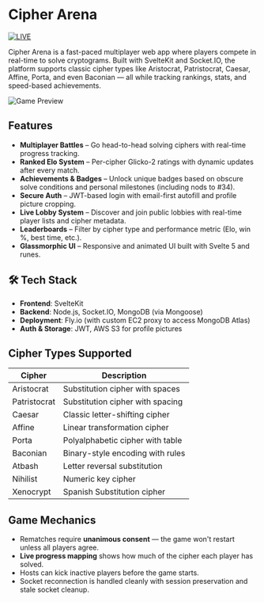 # Cipher Arena

[![LIVE](https://img.shields.io/badge/visit-live-green?style=for-the-badge&logo=vercel)](https://cipher-arena.fly.dev)

Cipher Arena is a fast-paced multiplayer web app where players compete in real-time to solve cryptograms. Built with SvelteKit and Socket.IO, the platform supports classic cipher types like Aristocrat, Patristocrat, Caesar, Affine, Porta, and even Baconian — all while tracking rankings, stats, and speed-based achievements.

![Game Preview](https://cipher-arena.fly.dev/landing-page/hero-mock.png)

## Features

- **Multiplayer Battles** – Go head-to-head solving ciphers with real-time progress tracking.
- **Ranked Elo System** – Per-cipher Glicko-2 ratings with dynamic updates after every match.
- **Achievements & Badges** – Unlock unique badges based on obscure solve conditions and personal milestones (including nods to #34).
- **Secure Auth** – JWT-based login with email-first autofill and profile picture cropping.
- **Live Lobby System** – Discover and join public lobbies with real-time player lists and cipher metadata.
- **Leaderboards** – Filter by cipher type and performance metric (Elo, win %, best time, etc.).
- **Glassmorphic UI** – Responsive and animated UI built with Svelte 5 and runes.

## 🛠 Tech Stack

- **Frontend**: SvelteKit
- **Backend**: Node.js, Socket.IO, MongoDB (via Mongoose)
- **Deployment**: Fly.io (with custom EC2 proxy to access MongoDB Atlas)
- **Auth & Storage**: JWT, AWS S3 for profile pictures

## Cipher Types Supported

| Cipher         | Description                        |
|----------------|------------------------------------|
| Aristocrat     | Substitution cipher with spaces    |
| Patristocrat   | Substitution cipher with spacing   |
| Caesar         | Classic letter-shifting cipher     |
| Affine         | Linear transformation cipher       |
| Porta          | Polyalphabetic cipher with table   |
| Baconian       | Binary-style encoding with rules   |
| Atbash         | Letter reversal substitution       |
| Nihilist       | Numeric key cipher                 |
| Xenocrypt      | Spanish Substitution cipher        |

## Game Mechanics

- Rematches require **unanimous consent** — the game won't restart unless all players agree.
- **Live progress mapping** shows how much of the cipher each player has solved.
- Hosts can kick inactive players before the game starts.
- Socket reconnection is handled cleanly with session preservation and stale socket cleanup.